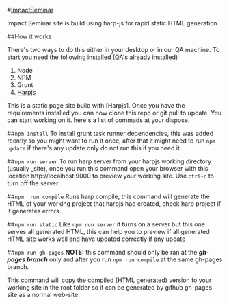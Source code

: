 #[ImpactSeminar](http://apps.winespectator.com/)

Impact Seminar site is build using harp-js for rapid static HTML generation

##How it works

There's two ways to do this either in your desktop or in our QA machine. To start you need the following installed (QA's already installed)

1. Node
2. NPM
3. Grunt
4. [Harpjs](http://harpjs.com/)

This is a static page site build with [Harpjs]. Once you have the requirements installed you can now clone this repo or git pull to update. You can start working on it. here's a list of commads at your dispose.

##```npm install```
To install grunt task runner dependencies, this was added reently so you might want to run it once, after that it might need to run ```npm update``` if there's any update only do not run this if you need it.

##```npm run server```
To run harp server from your harpjs working directory (usually _site), once you run this command open your browser with this location http://localhost:9000 to preview your working site. Use ```ctrl+c``` to turn off the server.

##```npm  run compile```
Runs harp compile, this command will generate the HTML of your working project that harpjs had created, check harp project if it generates errors.

##```npm run static```
Like ```npm run server``` it turns on a server but this one serves all generated HTML, this can help you to preview if all generated HTML site works well and have updated correctly if any update

##```npm run gh-pages```
**NOTE:** this command should only be ran at the **_gh-pages branch_** only and after you run ```npm run compile``` at the same gh-pages branch.

This command will copy the compiled (HTML generated) version fo your working site in the root folder so it can be generated by github gh-pages site as a normal web-site.

